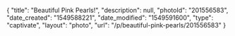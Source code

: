{
    "title": "Beautiful Pink Pearls!",
    "description": null,
    "photoId": "201556583",
    "date_created": "1549588221",
    "date_modified": "1549591600",
    "type": "captivate",
    "layout": "photo",
    "url": "\/p\/beautiful-pink-pearls\/201556583"
}
